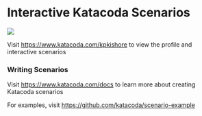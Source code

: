 # Interactive Katacoda Scenarios

[![](http://shields.katacoda.com/katacoda/kpkishore/count.svg)](https://www.katacoda.com/kpkishore "Get your profile on Katacoda.com")

Visit https://www.katacoda.com/kpkishore to view the profile and interactive scenarios

### Writing Scenarios
Visit https://www.katacoda.com/docs to learn more about creating Katacoda scenarios

For examples, visit https://github.com/katacoda/scenario-example

